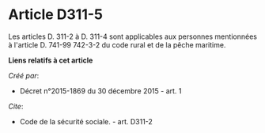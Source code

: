 # Article D311-5

Les articles D. 311-2 à D. 311-4 sont applicables aux personnes mentionnées à l'article D. 741-99 742-3-2 du code rural et de
la pêche maritime.

**Liens relatifs à cet article**

_Créé par_:

  - Décret n°2015-1869 du 30 décembre 2015 - art. 1

_Cite_:

  - Code de la sécurité sociale. - art. D311-2
